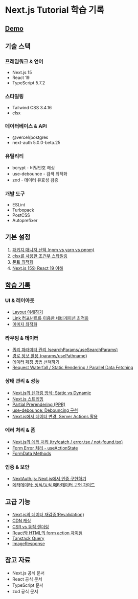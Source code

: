 # Next.js Tutorial 학습 기록

## [Demo](https://dashboard-1-3135jhxtv-ryomijs-projects.vercel.app/)

## 기술 스택
### 프레임워크 & 언어
- Next.js 15
- React 19
- TypeScript 5.7.2

### 스타일링
- Tailwind CSS 3.4.16
- clsx

### 데이터베이스 & API
- @vercel/postgres
- next-auth 5.0.0-beta.25

### 유틸리티
- bcrypt - 비밀번호 해싱
- use-debounce - 검색 최적화
- zod - 데이터 유효성 검증

### 개발 도구
- ESLint
- Turbopack
- PostCSS
- Autoprefixer

## 기본 설정

1. [패키지 매니저 선택 (npm vs yarn vs pnpm)](https://hushed-guavaberry-fff.notion.site/Next-js-15-npm-vs-yarn-vs-pnpm-162dc9f9c7ff80dd944fd484ab785a0e?pvs=4)
2. [clsx를 사용한 조건부 스타일링](https://www.notion.so/clsx-162dc9f9c7ff80888bcce4cc47c505e1)
3. [폰트 최적화](https://hushed-guavaberry-fff.notion.site/Next-js-CLS-162dc9f9c7ff8030a2e5d60ac6c26a6d)
4. [Next.js 15와 React 19 이해](https://hushed-guavaberry-fff.notion.site/Next-js-15-React-19-161dc9f9c7ff806da104f4be95ca86be)

## [학습 기록](https://www.notion.so/Next-js-15-133dc9f9c7ff803b9ae6e411bdbdb788)

### UI & 레이아웃

- [Layout 이해하기](https://hushed-guavaberry-fff.notion.site/Layout-162dc9f9c7ff80a3b38cf9e8098c4d59)
- [Link 컴포넌트를 이용한 네비게이션 최적화](https://hushed-guavaberry-fff.notion.site/Link-162dc9f9c7ff8086905af4efd2446395)
- [이미지 최적화](https://hushed-guavaberry-fff.notion.site/Next-js-162dc9f9c7ff806b9c72c215a9223cf7)

### 라우팅 & 데이터

- [쿼리 파라미터 관리 (searchParams/useSearchParams)](https://hushed-guavaberry-fff.notion.site/searchParams-useSearchParams-params-usePathname-166dc9f9c7ff804ba8bae2f58ef7340c)
- [경로 정보 활용 (params/usePathname)](https://hushed-guavaberry-fff.notion.site/searchParams-useSearchParams-params-usePathname-166dc9f9c7ff804ba8bae2f58ef7340c)
- [데이터 페칭 방법 선택하기](https://hushed-guavaberry-fff.notion.site/166dc9f9c7ff8031aba4dc6fac53b301)
- [Request Waterfall / Static Rendering / Parallel Data Fetching](https://hushed-guavaberry-fff.notion.site/Request-Waterfall-Static-Rendering-Parallel-Data-Fetching-166dc9f9c7ff8030847ef117b035e778)

### 상태 관리 & 성능

- [Next.js의 렌더링 방식: Static vs Dynamic](https://hushed-guavaberry-fff.notion.site/Next-js-Static-vs-Dynamic-168dc9f9c7ff80f2b39cd96ffcc28e5c)
- [Next.js 스트리밍](https://hushed-guavaberry-fff.notion.site/Next-js-168dc9f9c7ff80ae92f6c4b7f9dcf8ce)
- [Partial Prerendering (PPR)](https://hushed-guavaberry-fff.notion.site/v-canary-Partial-Prerendering-PPR-16bdc9f9c7ff80f99dadddf997c65541)
- [use-debounce: Debouncing 구현](https://hushed-guavaberry-fff.notion.site/use-debounce-Debouncing-16cdc9f9c7ff80bd99bcd611e1a6134e)
- [Next.js에서 데이터 변경: Server Actions 활용](https://hushed-guavaberry-fff.notion.site/Next-js-Server-Actions-16cdc9f9c7ff80f0a280c03ffb95b480)

### 에러 처리 & 폼

- [Next.js의 에러 처리 (try/catch / error.tsx / not-found.tsx)](https://hushed-guavaberry-fff.notion.site/Next-js-try-catch-error-tsx-not-found-tsx-16ddc9f9c7ff8087bc56c65a02e7b5b1)
- [Form Error 처리 - useActionState](https://hushed-guavaberry-fff.notion.site/Form-Error-useActionState-16ddc9f9c7ff803f860aeb099af79a56)
- [FormData Methods](https://hushed-guavaberry-fff.notion.site/FormData-Methods-16cdc9f9c7ff80879e5aefcea9d6e6e4)

### 인증 & 보안

- [NextAuth.js: Next.js에서 인증 구현하기](https://hushed-guavaberry-fff.notion.site/NextAuth-js-Next-js-Authentication-16ddc9f9c7ff809db545e6393af78d07)
- [메타데이터: 정적/동적 메타데이터 구현 가이드](https://hushed-guavaberry-fff.notion.site/16ddc9f9c7ff80899824d757349f2d5b)

## 고급 기능

- [Next.js의 데이터 재검증(Revalidation)](https://hushed-guavaberry-fff.notion.site/Next-js-Revalidation-168dc9f9c7ff80a69e83f99406399cbe)
- [CDN 캐싱](https://hushed-guavaberry-fff.notion.site/CDN-168dc9f9c7ff80f188bbe18382649ce7)
- [CSR vs 동적 렌더링](https://hushed-guavaberry-fff.notion.site/CSR-v-s-16ddc9f9c7ff8033804af174db7bc80d)
- [React와 HTML의 form action 차이점](https://hushed-guavaberry-fff.notion.site/React-HTML-form-action-16cdc9f9c7ff80e8a87ad352374a11c6)
- [Tanstack Query](https://hushed-guavaberry-fff.notion.site/React-HTML-form-action-16cdc9f9c7ff80e8a87ad352374a11c6)
- [ImageResponse](https://hushed-guavaberry-fff.notion.site/ImageResponse-133dc9f9c7ff80359137e9ce61eb4534)

## 참고 자료

- Next.js 공식 문서
- React 공식 문서
- TypeScript 문서
- zod 공식 문서
